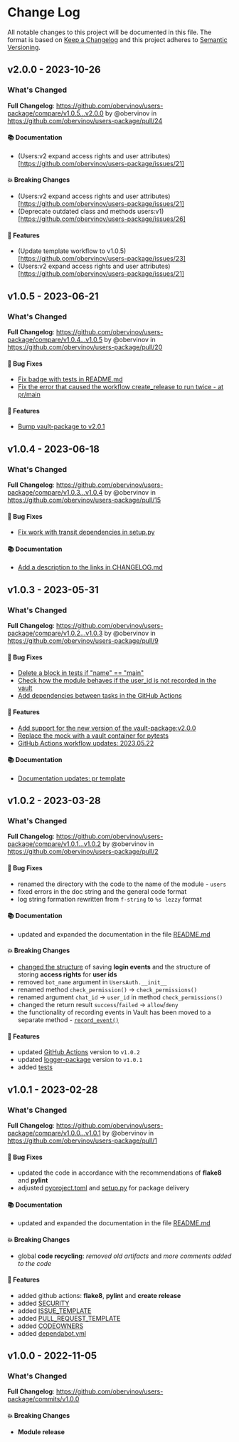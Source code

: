 # Change Log
All notable changes to this project will be documented in this file.
The format is based on [Keep a Changelog](http://keepachangelog.com/) and this project adheres to [Semantic Versioning](http://semver.org/).


## v2.0.0 - 2023-10-26
### What's Changed
**Full Changelog**: https://github.com/obervinov/users-package/compare/v1.0.5...v2.0.0 by @obervinov in https://github.com/obervinov/users-package/pull/24
#### 📚 Documentation
* (Users:v2 expand access rights and user attributes)[https://github.com/obervinov/users-package/issues/21]
#### 💥 Breaking Changes
* (Users:v2 expand access rights and user attributes)[https://github.com/obervinov/users-package/issues/21]
* (Deprecate outdated class and methods users:v1)[https://github.com/obervinov/users-package/issues/26]
#### 🚀 Features
* (Update template workflow to v1.0.5)[https://github.com/obervinov/users-package/issues/23]
* (Users:v2 expand access rights and user attributes)[https://github.com/obervinov/users-package/issues/21]


## v1.0.5 - 2023-06-21
### What's Changed
**Full Changelog**: https://github.com/obervinov/users-package/compare/v1.0.4...v1.0.5 by @obervinov in https://github.com/obervinov/users-package/pull/20
#### 🐛 Bug Fixes
* [Fix badge with tests in README.md](https://github.com/obervinov/users-package/issues/17)
* [Fix the error that caused the workflow create_release to run twice - at pr/main](https://github.com/obervinov/users-package/issues/18)
#### 🚀 Features
* [Bump vault-package to v2.0.1](https://github.com/obervinov/users-package/issues/19)


## v1.0.4 - 2023-06-18
### What's Changed
**Full Changelog**: https://github.com/obervinov/users-package/compare/v1.0.3...v1.0.4 by @obervinov in https://github.com/obervinov/users-package/pull/15
#### 🐛 Bug Fixes
* [Fix work with transit dependencies in setup.py](https://github.com/obervinov/users-package/issues/14)
#### 📚 Documentation
* [Add a description to the links in CHANGELOG.md](https://github.com/obervinov/users-package/issues/16)

## v1.0.3 - 2023-05-31
### What's Changed
**Full Changelog**: https://github.com/obervinov/users-package/compare/v1.0.2...v1.0.3 by @obervinov in https://github.com/obervinov/users-package/pull/9
#### 🐛 Bug Fixes
* [Delete a block in tests if "name" == "main"](https://github.com/obervinov/users-package/issues/12)
* [Check how the module behaves if the user_id is not recorded in the vault](https://github.com/obervinov/users-package/issues/11)
* [Add dependencies between tasks in the GitHub Actions](https://github.com/obervinov/users-package/issues/13)
#### 🚀 Features
* [Add support for the new version of the vault-package:v2.0.0](https://github.com/obervinov/users-package/issues/10)
* [Replace the mock with a vault container for pytests](https://github.com/obervinov/users-package/issues/8)
* [GitHub Actions workflow updates: 2023.05.22](https://github.com/obervinov/users-package/issues/6)
#### 📚 Documentation
* [Documentation updates: pr template](https://github.com/obervinov/users-package/issues/7)

## v1.0.2 - 2023-03-28
### What's Changed
**Full Changelog**: https://github.com/obervinov/users-package/compare/v1.0.1...v1.0.2 by @obervinov in https://github.com/obervinov/users-package/pull/2
#### 🐛 Bug Fixes
* renamed the directory with the code to the name of the module - `users`
* fixed errors in the doc string and the general code format
* log string formation rewritten from `f-string` to `%s lezzy` format
#### 📚 Documentation
* updated and expanded the documentation in the file [README.md](https://github.com/obervinov/users-package/blob/v1.0.2/README.md)
#### 💥 Breaking Changes
* [changed the structure](https://github.com/obervinov/users-package/tree/v1.0.2#-data-structure-in-vault) of saving **login events** and the structure of storing **access rights** for **user ids**
* removed `bot_name` argument in `UsersAuth.__init__`
* renamed method `check_permission()` -> `check_permissions()`
* renamed argument `chat_id` -> `user_id` in method `check_permissions()`
* changed the return result `success`/`failed` -> `allow`/`deny`
* the functionality of recording events in Vault has been moved to a separate method - [`record_event()`](https://github.com/obervinov/users-package/blob/v1.0.2/users/users.py#L74)
#### 🚀 Features
* updated [GitHub Actions](https://github.com/obervinov/_templates/tree/v1.0.2) version to `v1.0.2`
* updated [logger-package](https://github.com/obervinov/logger-package/tree/v1.0.1) version to `v1.0.1`
* added [tests](https://github.com/obervinov/users-package/tree/v1.0.2/tests)

## v1.0.1 - 2023-02-28
### What's Changed
**Full Changelog**: https://github.com/obervinov/users-package/compare/v1.0.0...v1.0.1 by @obervinov in https://github.com/obervinov/users-package/pull/1
#### 🐛 Bug Fixes
* updated the code in accordance with the recommendations of **flake8** and **pylint**
* adjusted [pyproject.toml](https://github.com/obervinov/users-package/blob/v1.0.1/pyproject.toml) and [setup.py](https://github.com/obervinov/users-package/blob/v1.0.1/setup.py) for package delivery
#### 📚 Documentation
* updated and expanded the documentation in the file [README.md](https://github.com/obervinov/users-package/blob/v1.0.1/README.md)
#### 💥 Breaking Changes
* global **code recycling**: _removed old artifacts_ and _more comments added to the code_
#### 🚀 Features
* added github actions: **flake8**, **pylint** and **create release**
* added [SECURITY](https://github.com/obervinov/users-package/blob/v1.0.1/SECURITY.md)
* added [ISSUE_TEMPLATE](https://github.com/obervinov/users-package/tree/v1.0.1/.github/ISSUE_TEMPLATE)
* added [PULL_REQUEST_TEMPLATE](https://github.com/obervinov/users-package/tree/v1.0.1/.github/PULL_REQUEST_TEMPLATE)
* added [CODEOWNERS](https://github.com/obervinov/users-package/tree/v1.0.1/.github/CODEOWNERS)
* added [dependabot.yml](https://github.com/obervinov/users-package/tree/v1.0.1/.github/dependabot.yml)



## v1.0.0 - 2022-11-05
### What's Changed
**Full Changelog**: https://github.com/obervinov/users-package/commits/v1.0.0
#### 💥 Breaking Changes
* **Module release**
